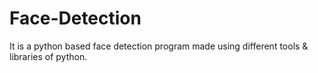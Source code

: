 # Face-Detection
It is a python based face detection program made using different tools &amp; libraries of python.
